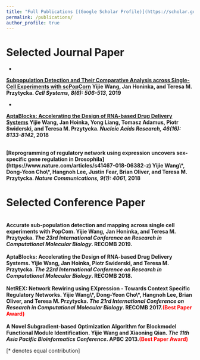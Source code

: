 ```yaml
---
title: "Full Publications [(Google Scholar Profile)](https://scholar.google.com/citations?user=rloap-cAAAAJ&hl=en)"
permalink: /publications/
author_profile: true
---
```

# Selected Journal Paper
* <br>
<b>[Subpopulation Detection and Their Comparative Analysis across Single-Cell Experiments with scPopCorn](https://www.sciencedirect.com/science/article/pii/S2405471219301887) Yijie Wang, Jan Honinka, and Teresa M. Przytycka. <i>Cell Systems, 8(6): 506-513</i>, 2019 </b> <br> 

* <br>
<b>[AptaBlocks: Accelerating the Design of RNA-based Drug Delivery Systems](https://academic.oup.com/nar/article/46/16/8133/5050627/) Yijie Wang, Jan Hoinka, Yong Liang, Tomasz Adamus, Piotr Swiderski, and Teresa M. Przytycka. <i>Nucleic Acids Research, 46(16): 8133-8142</i>, 2018</b> <br> 

<br>
<b>[Reprogramming of regulatory network using expression uncovers sex-specific gene regulation in Drosophila](https://www.nature.com/articles/s41467-018-06382-z) Yijie Wang\*, Dong-Yeon Cho\*, Hangnoh Lee, Justin Fear, Brian Oliver, and Teresa M. Przytycka. <i>Nature Communications, 9(1): 4061</i>, 2018</b> <br> 

# Selected Conference Paper
<br>
<b>Accurate sub-population detection and mapping across single cell experiments with PopCom. Yijie Wang, Jan Honinka, and Teresa M. Przytycka. <i>The 23rd International Conference on Research in Computational Molecular Biology</i>. <b>RECOMB 2019</b>.</b> <br> 
 
<br>
<b>AptaBlocks:  Accelerating the Design of RNA-based Drug Delivery Systems. Yijie Wang, Jan Hoinka, Piotr Swiderski, and Teresa M. Przytycka. <i>The 22rd International Conference on Research in Computational Molecular Biology</i>. <b>RECOMB 2018</b>.</b> <br> 

<br>
<b>NetREX: Network Rewiring using EXpression - Towards Context Specific Regulatory Networks. Yijie Wang\*, Dong-Yeon Cho\*, Hangnoh Lee, Brian Oliver, and Teresa M. Przytycka. <i>The 21rd International Conference on Research in Computational Molecular Biology</i>. <b>RECOMB 2017</b>.<span style="color:red">(Best Paper Award)</span></b> <br> 

<br>
<b>A Novel Subgradient-based Optimization Algorithm for Blockmodel Functional Module Identification. Yijie Wang and Xiaoning Qian. <i>The 11th Asia Pacific Bioinformatics Conference</i>. <b>APBC 2013</b>.<span style="color:red">(Best Paper Award)</span> </b> <br> 


[\* denotes equal contribution]

